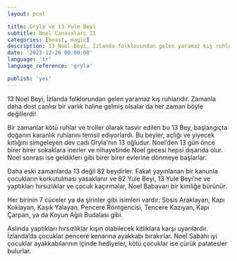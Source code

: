```yaml
---
layout: post

title: Gryla ve 13 Yule Beyi
subtitle: Noel Canavaları II
categories: [beast, magic]
description: 13 Noel Beyi, İzlanda folklorundan gelen yaramaz kış ruhlarıdır. Zamanla daha dost canlısı bir varlık haline gelmiş olsalar da her zaman böyle değillerdi!
date: '2023-12-26 00:00:00'
language: 'tr'
language_reference: 'gryla'

publish: 'yes'
---
```


13 Noel Beyi, İzlanda folklorundan gelen yaramaz kış ruhlarıdır. Zamanla daha dost canlısı bir varlık haline gelmiş olsalar da her zaman böyle değillerdi!

Bir zamanlar kötü ruhlar ve troller olarak tasvir edilen bu 13 Bey, başlangıçta doğanın karanlık ruhlarını temsil ediyorlardı. Bu beyler, açlığı ve yiyecek kıtlığını simgeleyen dev cadı Gryla'nın 13 oğludur. Noel’den 13 gün önce birer birer sokaklara inerler ve nihayetinde Noel gecesi hepsi dışarıda olur. Noel sonrası ise geldikleri gibi birer birer evlerine dönmeye başlarlar. 

Daha eski zamanlarda 13 değil 82 beydirler. Fakat yayınlanan bir kanunla çocukların korkutulması yasaklanır ve 82 Yule Beyi, 13 Yule Beyi’ne ve yaptıkları hırsızlıklar ve çocuk kaçırmalar, Noel Babavari bir kimliğe bürünür. 

Her birinin 7 cüceler ya da şirinler gibi isimleri vardır: 
Sosis Araklayan, Kapı Koklayan, Kaşık Yalayan, Pencere Röntgencisi, Tencere Kazıyan, Kapı Çarpan, ya da Koyun Ağılı Budalası gibi. 

Aslında yaptıkları hırsızlıklar kışın olabilecek kıtlıklara karşı uyarılardır. 
İzlanda’da çocuklar pencere kenarına ayakkabı bırakırlar. Noel Sabahı iyi çocuklar ayakkabılarının içinde hediyeler, kötü çocuklar ise çürük patatesler bulurlar. 

